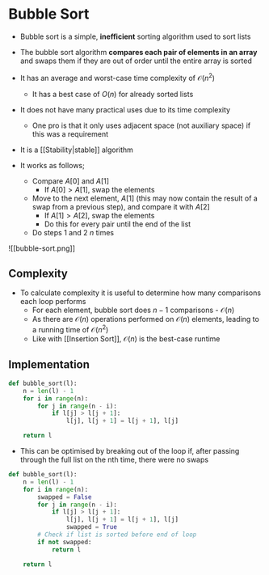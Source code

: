 # Bubble Sort

- Bubble sort is a simple, **inefficient** sorting algorithm used to sort lists
- The bubble sort algorithm **compares each pair of elements in an array** and swaps them if they are out of order until the entire array is sorted
- It has an average and worst-case time complexity of $\mathcal{O}(n^2)$
	- It has a best case of $O(n)$ for already sorted lists
- It does not have many practical uses due to its time complexity
	- One pro is that it only uses adjacent space (not auxiliary space) if this was a requirement
- It is a [[Stability|stable]] algorithm

- It works as follows;
	- Compare $A[0]$ and $A[1]$
		- If $A[0] > A[1]$, swap the elements
	- Move to the next element, $A[1]$ (this may now contain the result of a swap from a previous step), and compare it with $A[2]$
		- If $A[1] > A[2]$, swap the elements
		- Do this for every pair until the end of the list
	- Do steps 1 and 2 $n$ times

![[bubble-sort.png]]

## Complexity
- To calculate complexity it is useful to determine how many comparisons each loop performs
	- For each element, bubble sort does $n - 1$ comparisons - $\mathcal{O}(n)$
	- As there are $\mathcal{O}(n)$ operations performed on $\mathcal{O}(n)$ elements, leading to a running time of $\mathcal{O}(n^2)$
	- Like with [[Insertion Sort]], $\mathcal{O}(n)$ is the best-case runtime

## Implementation
```python
def bubble_sort(l):
    n = len(l) - 1
    for i in range(n):
        for j in range(n - i):
            if l[j] > l[j + 1]:
                l[j], l[j + 1] = l[j + 1], l[j]

    return l
```

- This can be optimised by breaking out of the loop if, after passing through the full list on the nth time, there were no swaps

```python
def bubble_sort(l):
    n = len(l) - 1
    for i in range(n):
        swapped = False
        for j in range(n - i):
            if l[j] > l[j + 1]:
                l[j], l[j + 1] = l[j + 1], l[j]
                swapped = True
        # Check if list is sorted before end of loop
        if not swapped:
            return l

    return l
```

